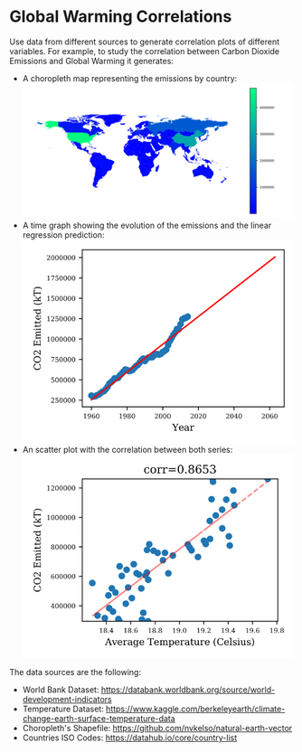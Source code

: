 # Global Warming Correlations

Use data from different sources to generate correlation plots of different variables. For example, to study the correlation between Carbon Dioxide Emissions and Global Warming it generates:

- A choropleth map representing the emissions by country:
![](Figures/test1.png "CO2_Map")
- A time graph showing the evolution of the emissions and the linear regression prediction:
![](Figures/test2.png "CO2_Plot")
- An scatter plot with the correlation between both series:
![](Figures/test3.png "CO2_Corr")

The data sources are the following:
- World Bank Dataset: https://databank.worldbank.org/source/world-development-indicators
- Temperature Dataset: https://www.kaggle.com/berkeleyearth/climate-change-earth-surface-temperature-data
- Choropleth's Shapefile: https://github.com/nvkelso/natural-earth-vector
- Countries ISO Codes: https://datahub.io/core/country-list
